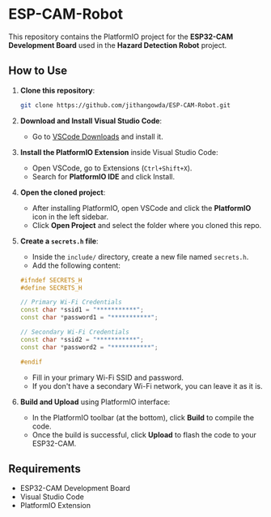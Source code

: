 # ESP-CAM-Robot

This repository contains the PlatformIO project for the **ESP32-CAM Development Board** used in the **Hazard Detection Robot** project.

## How to Use

1. **Clone this repository**:
    ```bash
    git clone https://github.com/jithangowda/ESP-CAM-Robot.git
    ```

2. **Download and Install Visual Studio Code**:
    - Go to [VSCode Downloads](https://code.visualstudio.com/Download) and install it.

3. **Install the PlatformIO Extension** inside Visual Studio Code:
    - Open VSCode, go to Extensions (`Ctrl+Shift+X`).
    - Search for **PlatformIO IDE** and click Install.

4. **Open the cloned project**:
    - After installing PlatformIO, open VSCode and click the **PlatformIO** icon in the left sidebar.
    - Click **Open Project** and select the folder where you cloned this repo.

5. **Create a `secrets.h` file**:
    - Inside the `include/` directory, create a new file named `secrets.h`.
    - Add the following content:
    ```cpp
    #ifndef SECRETS_H
    #define SECRETS_H

    // Primary Wi-Fi Credentials
    const char *ssid1 = "***********"; 
    const char *password1 = "***********";

    // Secondary Wi-Fi Credentials
    const char *ssid2 = "***********";
    const char *password2 = "***********";

    #endif
    ```
    - Fill in your primary Wi-Fi SSID and password.
    - If you don't have a secondary Wi-Fi network, you can leave it as it is.

6. **Build and Upload** using PlatformIO interface:
    - In the PlatformIO toolbar (at the bottom), click **Build** to compile the code.
    - Once the build is successful, click **Upload** to flash the code to your ESP32-CAM.

## Requirements

- ESP32-CAM Development Board
- Visual Studio Code
- PlatformIO Extension
